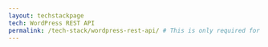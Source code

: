 ```yaml
---
layout: techstackpage
tech: WordPress REST API
permalink: /tech-stack/wordpress-rest-api/ # This is only required for pretty links.
---
```


